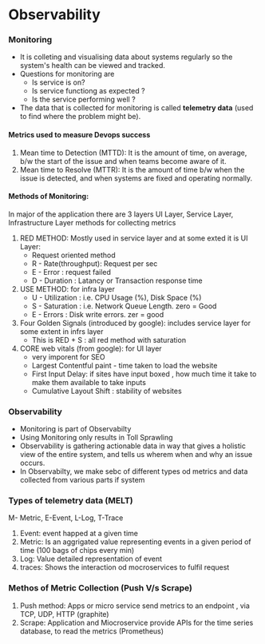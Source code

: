 # Observability
### Monitoring
- It is colleting and visualising data about systems regularly so the system's health can be viewed and tracked.
- Questions for monitoring are
    - Is service is on?
    - Is service functiong as expected ?
    - Is the service performing well ?
- The data that is collected for monitoring is called **telemetry data** (used to find where the problem might be).
#### Metrics used to measure Devops success
1. Mean time to Detection (MTTD): It is the amount of time, on average, b/w the start of the issue and when teams become aware of it.
2. Mean time to Resolve (MTTR):  It is the amount of time b/w when the issue is detected, and when systems are fixed and operating normally.

#### Methods of Monitoring:
In major of the application there are 3 layers UI Layer, Service Layer, Infrastructure Layer
methods for collecting metrics
1. RED METHOD: Mostly used in service layer and at some exted it is UI Layer:
    - Request oriented method
    - R - Rate(throughput): Request per sec
    - E - Error : request failed
    - D - Duration :  Latancy or Transaction response time
2. USE METHOD: for infra layer
    - U - Utilization : i.e. CPU Usage (%), Disk Space (%)
    - S - Saturation : i.e. Network Queue Length. zero = Good
    - E - Errors : Disk write errors. zer = good
3. Four Golden Signals (introduced by google): includes service layer for some extent in infrs layer
    - This is RED + S : all red method with saturation
4. CORE web vitals (from google): for UI layer
    - very imporent for SEO
    - Largest Contentful paint - time taken to load the website
    - First Input Delay: if sites have input boxed , how much time it take to make them available to take inputs
    - Cumulative Layout Shift : stability of websites

### Observability
- Monitoring is part of Observabilty
- Using Monitoring only results in Toll Sprawling
- Observability is gathering actionable data in way that gives a holistic view of the entire system, and tells us wherem when and why an issue occurs.
- In Observabilty, we make sebc of different types od metrics and data collected from various parts if system

### Types of telemetry data (MELT)
M- Metric, E-Event, L-Log, T-Trace
1. Event: event happed at a given time
2. Metric: Is an aggrigated value representing events in a given period of time (100 bags of chips every min)
3. Log: Value detailed representation of event
4. traces: Shows the interaction od mocroservices to fulfil request

### Methos of Metric Collection (Push V/s Scrape)
1. Push method: Apps or micro service send metrics to an endpoint , via TCP, UDP, HTTP (graphite)
2. Scrape: Application and Miocroservice provide APIs for the time series database, to read the metrics (Prometheus)
